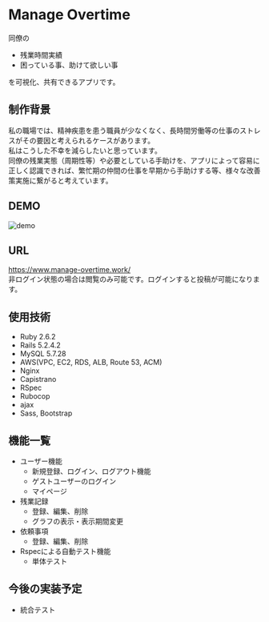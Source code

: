 # Manage Overtime
同僚の
- 残業時間実績
- 困っている事、助けて欲しい事 <br>

を可視化、共有できるアプリです。

## 制作背景
私の職場では、精神疾患を患う職員が少なくなく、長時間労働等の仕事のストレスがその要因と考えられるケースがあります。 <br>
私はこうした不幸を減らしたいと思っています。 <br>
同僚の残業実態（周期性等）や必要としている手助けを、アプリによって容易に正しく認識できれば、繁忙期の仲間の仕事を早期から手助けする等、様々な改善策実施に繋がると考えています。

## DEMO
![demo](https://user-images.githubusercontent.com/50689005/84583098-ae593800-ae2f-11ea-99cb-c208de662b07.gif)

## URL
https://www.manage-overtime.work/ <br>
非ログイン状態の場合は閲覧のみ可能です。ログインすると投稿が可能になります。

## 使用技術
- Ruby 2.6.2
- Rails 5.2.4.2
- MySQL 5.7.28
- AWS(VPC, EC2, RDS, ALB, Route 53, ACM)
- Nginx
- Capistrano
- RSpec
- Rubocop
- ajax
- Sass, Bootstrap

## 機能一覧
- ユーザー機能
  - 新規登録、ログイン、ログアウト機能
  - ゲストユーザーのログイン
  - マイページ
- 残業記録
  - 登録、編集、削除
  - グラフの表示・表示期間変更
- 依頼事項
  - 登録、編集、削除
- Rspecによる自動テスト機能
  - 単体テスト

## 今後の実装予定
- 統合テスト